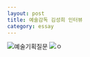 ```yaml
---
layout: post
title: 예술감독 김성희 인터뷰
category: essay
---
```


![예술기획질문](https://user-images.githubusercontent.com/95357441/144427907-6ace0cf9-f9fa-4002-8731-f36edb538549.jpg)
![ㅇ](https://user-images.githubusercontent.com/95357441/144427917-1c634d1b-945f-42ac-8032-683a62a2fe6f.jpg)

